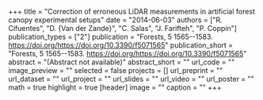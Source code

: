 +++
title = "Correction of erroneous LiDAR measurements in artificial forest canopy experimental setups"
date = "2014-06-03"
authors = ["R. Cifuentes", "D. {Van der Zande}", "C. Salas", "J. Farifteh", "P. Coppin"]
publication_types = ["2"]
publication = "Forests, 5 1565--1583. https://doi.org/https://doi.org/10.3390/f5071565"
publication_short = "Forests, 5 1565--1583. https://doi.org/https://doi.org/10.3390/f5071565"
abstract = "(Abstract not available)"
abstract_short = ""
url_code = ""
image_preview = ""
selected = false
projects = []
url_preprint = ""
url_dataset = ""
url_project = ""
url_slides = ""
url_video = ""
url_poster = ""
math = true
highlight = true
[header]
image = ""
caption = ""
+++
